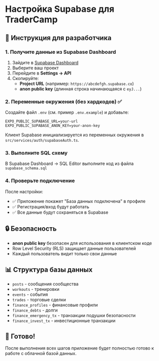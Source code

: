 # Настройка Supabase для TraderCamp

## 🔧 Инструкция для разработчика

### 1. Получите данные из Supabase Dashboard

1. Зайдите в [Supabase Dashboard](https://supabase.com/dashboard)
2. Выберите ваш проект
3. Перейдите в **Settings → API**
4. Скопируйте:
   - **Project URL** (например: `https://abcdefgh.supabase.co`)
   - **anon public key** (длинная строка начинающаяся с `eyJ...`)

### 2. Переменные окружения (без хардкодов) ✅

Создайте файл `.env` (см. пример `.env.example`) и добавьте:

```
EXPO_PUBLIC_SUPABASE_URL=your-url
EXPO_PUBLIC_SUPABASE_ANON_KEY=your-anon-key
```

Клиент Supabase инициализируется из переменных окружения в `src/services/auth/supabaseAuth.ts`.

### 3. Выполните SQL схему

В Supabase Dashboard → SQL Editor выполните код из файла `supabase_schema.sql`

### 4. Проверьте подключение

После настройки:
- ✅ Приложение покажет "База данных подключена" в профиле
- ✅ Регистрация/вход будут работать
- ✅ Все данные будут сохраняться в Supabase

## 🔒 Безопасность

- **anon public key** безопасен для использования в клиентском коде
- Row Level Security (RLS) защищает данные пользователей
- Каждый пользователь видит только свои данные

## 📊 Структура базы данных

- `posts` - сообщения сообщества
- `workouts` - тренировки
- `events` - события
- `trades` - торговые сделки
- `finance_profiles` - финансовые профили
- `finance_debts` - долги
- `finance_emergency_tx` - транзакции подушки безопасности
- `finance_invest_tx` - инвестиционные транзакции

## 🚀 Готово!

После выполнения всех шагов приложение будет полностью готово к работе с облачной базой данных.
